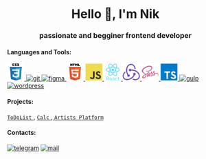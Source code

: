 <h1 align="center">Hello 👋, I'm Nik</h1>

<h3 align="center">passionate and begginer frontend developer</h3>

<h4 align="left">Languages and Tools:</h4>

<a href="https://www.w3schools.com/css/" target="_blank" rel="noreferrer"> <img src="https://raw.githubusercontent.com/devicons/devicon/master/icons/css3/css3-original-wordmark.svg" alt="css3" width="40" height="40"/> <a href="https://git-scm.com/" target="_blank" rel="noreferrer"> <img src="https://www.vectorlogo.zone/logos/git-scm/git-scm-icon.svg" alt="git" width="40" height="40"/> </a> <a href="https://www.figma.com/" target="_blank" rel="noreferrer"> <img src="https://www.vectorlogo.zone/logos/figma/figma-icon.svg" alt="figma" width="40" height="40"/> </a> <a href="https://www.w3.org/html/" target="_blank" rel="noreferrer"> <img src="https://raw.githubusercontent.com/devicons/devicon/master/icons/html5/html5-original-wordmark.svg" alt="html5" width="40" height="40"/> </a><a href="https://developer.mozilla.org/en-US/docs/Web/JavaScript" target="_blank" rel="noreferrer"> <img src="https://raw.githubusercontent.com/devicons/devicon/master/icons/javascript/javascript-original.svg" alt="javascript" width="40" height="40"/> </a> <a href="https://reactjs.org/" target="_blank" rel="noreferrer"> <img src="https://raw.githubusercontent.com/devicons/devicon/master/icons/react/react-original-wordmark.svg" alt="react" width="40" height="40"/> </a> <a href="https://redux.js.org" target="_blank" rel="noreferrer"> <img src="https://raw.githubusercontent.com/devicons/devicon/master/icons/redux/redux-original.svg" alt="redux" width="40" height="40"/> </a> <a href="https://sass-lang.com" target="_blank" rel="noreferrer"> <img src="https://raw.githubusercontent.com/devicons/devicon/master/icons/sass/sass-original.svg" alt="sass" width="40" height="40"/> </a> <a href="https://www.typescriptlang.org/" target="_blank" rel="noreferrer"> <img src="https://raw.githubusercontent.com/devicons/devicon/master/icons/typescript/typescript-original.svg" alt="typescript" width="40" height="40"/> </a> <a href="https://gulpjs.com" target="_blank" rel="noreferrer"> <img src="https://miro.medium.com/max/1200/1*IGn5E-1wp5mQ2DHoevVCFA.png" alt="gulp" width="40" height="40"/> </a><a href="https://wordpress.org/" target="_blank" rel="noreferrer"> <img src="https://store.appsfera.com/wp-content/uploads/2021/10/WordPress-vmeste-s-amarkets-medium.png" alt="wordpress" width="40" height="40"/></a>

<h4 align="left">Projects:</h4>
  
  <a href="https://soto0.github.io/ToDoList" target="_blank" rel="noreferrer"> `ToDoList` </a>, <a href="https://soto0.github.io/Calculator/" target="_blank" rel="noreferrer"> `Calc` </a>,<a href="https://github.com/soto0/artists-platform" target="_blank" rel="noreferrer"> `Artists Platform` </a>
  
<h4 align="left">Contacts:</h4>
  
<a href="https://t.me/jaban0" target="_blank" rel="noreferrer"> <img src="https://pluspng.com/img-png/telegram-logo-png-logos-telegram-transparent-amp-png-clipart-free-img-yawd-1600x1600.png" alt="telegram" width="40" height="40"/></a> <a href="mailto:kaden0065@gmail.com" target="_blank" rel="noreferrer"> <img src="https://www.freepngimg.com/thumb/gmail/66594-bookmark-screen-logo-home-gmail-email-icon.png" alt="mail" width="40" height="40"/></a>
